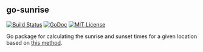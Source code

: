 ## go-sunrise

[![Build Status](https://travis-ci.org/nathan-osman/go-sunrise.svg?branch=master)](https://travis-ci.org/nathan-osman/go-sunrise)
[![GoDoc](https://godoc.org/github.com/nathan-osman/go-sunrise?status.svg)](https://godoc.org/github.com/nathan-osman/go-sunrise)
[![MIT License](http://img.shields.io/badge/license-MIT-9370d8.svg?style=flat)](http://opensource.org/licenses/MIT)

Go package for calculating the sunrise and sunset times for a given location based on [this method](https://en.wikipedia.org/wiki/Sunrise_equation#Complete_calculation_on_Earth).
